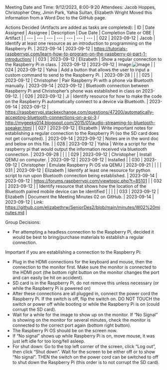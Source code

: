 Meeting Date and Time: 9/12/2023, 8:00-9:20
Attendees: Jacob Hoppes, Christopher Otey, Jimin Park, Yahia Sultan, Elizabeth Wright
Moved this information from a Word Doc to the GitHub page.

Actions Decided (Artifacts are added as tasks are completed):
| ID | Date Assigned | Assignee | Description | Due Date | Completion Date or OBE | Artifact |
| --- | --- | --- | --- | --- | --- | --- |
| 022 | 2023-09-12 | Jacob | Identify at least one resource as an introduction to programming on the Raspberry Pi. | 2023-09-14 | 2023-09-12 | https://tutorials-raspberrypi.com/learn-how-to-program-on-the-raspberry-pi-part-1-introduction/ |
| 023 | 2023-09-12 | Elizabeth | Show a regular connection to the Raspberry Pi in class. | 2023-09-12 | 2023-09-12 | Image:![image](https://github.com/elizabethrw/SeniorDes2/assets/77339445/70f783fa-639e-4e05-89ce-fd25c7d87c70) |
| 024 | 2023-09-12 | Yahia | Add a button that allows the user to input a custom command to send to the Raspberry Pi. | 2023-09-28 |  |  |
| 025 | 2023-09-12 | Christopher | Pair Raspberry Pi with a phone via Bluetooth manually. | 2023-09-14 | 2023-09-12 | Bluetooth connection between Raspberry Pi and Christopher’s phone was established in class on 2023-09-12. |
| 026 | 2023-09-12 | Ji | Identify resource for how to make the code on the Raspberry Pi automatically connect to a device via Bluetooth. | 2023-09-14 | 2023-09-12 | https://raspberrypi.stackexchange.com/questions/47200/automatically-accepting-bluetooth-connections-on-a-pi-3 / http://mygeeks014.blogspot.com/2015/01/audio-streaming-to-bluetooth-speaker.html |
| 027 | 2023-09-12 | Elizabeth | Write important notes for establishing a regular connection to the Raspberry Pi (so the SD card does not get corrupted). | 2023-09-14 | 2023-09-12 | Notes are in the word doc and below on this file. |
| 028 | 2023-09-12 | Yahia | Write a script for the raspberry pi that would output the information received via bluetooth connection. | 2023-09-28 |  |  |
| 029 | 2023-09-12 | Christopher | Install QEMU on computer. | 2023-09-12 | 2023-09-12 | Installed |
| 030 | 2023-09-12 | Christopher | Emulate Raspberry Pi OS via QEMU | 2023-09-21 |  |  |
| 031 | 2023-09-12 | Elizabeth | Identify at least one resource for python script to run upon Bluetooth connection being established. | 2023-09-14 | 2023-09-12 | https://forums.raspberrypi.com/viewtopic.php?t=85101 |
| 032 | 2023-09-12 |  | Identify resource that shows how the location of the Bluetooth paired mobile device can be identified |  |  |  |
| 033 | 2023-09-12 | Elizabeth | Document the Meeting Minutes 02 on GitHub. | 2023-09-14 | 2023-09-12 | Link: https://github.com/elizabethrw/SeniorDes2/blob/main/minutes/W02%20minutes.md |

Group Decisions:
-	Per attempting a headless connection to the Raspberry Pi, decided it would be best to bring/purchase materials to establish a regular connection.

Important if you are establishing a connection to the Raspberry Pi:
-	Plug in the HDMI connections for the keyboard and mouse, then the connection to the monitor first. Make sure the monitor is connected to the HDMI port (the bottom right button on the monitor changes the port and can easily be hit on accident).
-	SD card is in the Raspberry Pi, do not remove this unless necessary (or while the Raspberry Pi is powered on)
-	After these connections are all plugged in, connect the power cord the Raspberry Pi. If the switch is off, flip the switch on. DO NOT TOUCH the switch or power off while booting or while the Raspberry Pi is on (could corrupt the SD card).
-	Wait for a while for the image to show up on the monitor. If “No Signal” is showing on the monitor for several minutes, check the monitor is connected to the correct port again (bottom right button).
-	The Raspberry Pi OS should be on the screen now.
-	If “No signal” shows up while Raspberry Pi is on, move mouse, it was just left idle for too long/fell asleep.
-	For shut down: Go to the top left corner of the screen, click “Log out”, then click “Shut down”. Wait for the screen to be either off or to show “No signal”. THEN the switch on the power cord can be switched to off to shut down the Raspberry Pi (this order is to not corrupt the SD card).



